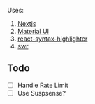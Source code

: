 Uses:

1. [Nextjs](https://github.com/zeit/next.js/)
2. [Material UI](https://material-ui.com/)
3. [react-syntax-highlighter](https://github.com/react-syntax-highlighter/react-syntax-highlighter)
4. [swr](https://swr.vercel.app/)

## Todo

- [ ] Handle Rate Limit
- [ ] Use Suspsense?
